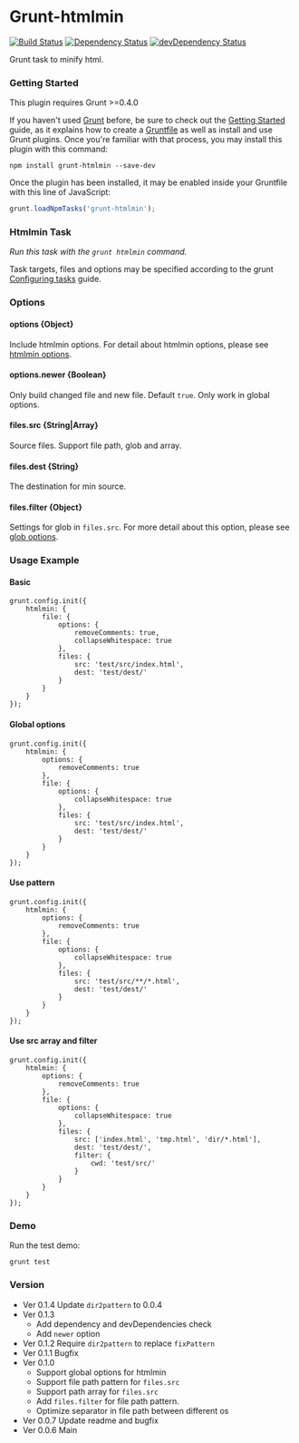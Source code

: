 # Grunt-htmlmin

[![Build Status](https://travis-ci.org/poppinlp/grunt-htmlmin.png?branch=master)](https://travis-ci.org/poppinlp/grunt-htmlmin)
[![Dependency Status](https://david-dm.org/poppinlp/grunt-htmlmin.svg)](https://david-dm.org/poppinlp/grunt-htmlmin)
[![devDependency Status](https://david-dm.org/poppinlp/grunt-htmlmin/dev-status.svg)](https://david-dm.org/poppinlp/grunt-htmlmin#info=devDependencies)

Grunt task to minify html.

### Getting Started

This plugin requires Grunt >=0.4.0

If you haven't used [Grunt](http://gruntjs.com/) before, be sure to check out the [Getting Started](http://gruntjs.com/getting-started) guide, as it explains how to create a [Gruntfile](http://gruntjs.com/sample-gruntfile) as well as install and use Grunt plugins. Once you're familiar with that process, you may install this plugin with this command:

```shell
npm install grunt-htmlmin --save-dev
```

Once the plugin has been installed, it may be enabled inside your Gruntfile with this line of JavaScript:

```js
grunt.loadNpmTasks('grunt-htmlmin');
```
### Htmlmin Task

_Run this task with the `grunt htmlmin` command._

Task targets, files and options may be specified according to the grunt [Configuring tasks](http://gruntjs.com/configuring-tasks) guide.

### Options

#### options {Object}

Include htmlmin options. For detail about htmlmin options, please see [htmlmin options](https://github.com/kangax/html-minifier#options-quick-reference).

#### options.newer {Boolean}

Only build changed file and new file. Default `true`. Only work in global options.

#### files.src {String|Array}

Source files. Support file path, glob and array.

#### files.dest {String}

The destination for min source.

#### files.filter {Object}

Settings for glob in `files.src`. For more detail about this option, please see [glob options](https://github.com/isaacs/node-glob#options).

### Usage Example

#### Basic

```
grunt.config.init({
    htmlmin: {
        file: {
            options: {
                removeComments: true,
                collapseWhitespace: true
            },
            files: {
                src: 'test/src/index.html',
                dest: 'test/dest/'
            }
        }
    }
});
```

#### Global options

```
grunt.config.init({
    htmlmin: {
        options: {
            removeComments: true
        },
        file: {
            options: {
                collapseWhitespace: true
            },
            files: {
                src: 'test/src/index.html',
                dest: 'test/dest/'
            }
        }
    }
});
```

#### Use pattern

```
grunt.config.init({
    htmlmin: {
        options: {
            removeComments: true
        },
        file: {
            options: {
                collapseWhitespace: true
            },
            files: {
                src: 'test/src/**/*.html',
                dest: 'test/dest/'
            }
        }
    }
});
```

#### Use src array and filter

```
grunt.config.init({
    htmlmin: {
        options: {
            removeComments: true
        },
        file: {
            options: {
                collapseWhitespace: true
            },
            files: {
                src: ['index.html', 'tmp.html', 'dir/*.html'],
                dest: 'test/dest/',
                filter: {
                    cwd: 'test/src/'
                }
            }
        }
    }
});
```

### Demo

Run the test demo:

```
grunt test
```

### Version

- Ver 0.1.4 Update `dir2pattern` to 0.0.4
- Ver 0.1.3
    - Add dependency and devDependencies check
    - Add `newer` option
- Ver 0.1.2 Require `dir2pattern` to replace `fixPattern`
- Ver 0.1.1 Bugfix
- Ver 0.1.0
    - Support global options for htmlmin
    - Support file path pattern for `files.src`
    - Support path array for `files.src`
    - Add `files.filter` for file path pattern.
    - Optimize separator in file path between different os
- Ver 0.0.7 Update readme and bugfix
- Ver 0.0.6 Main
